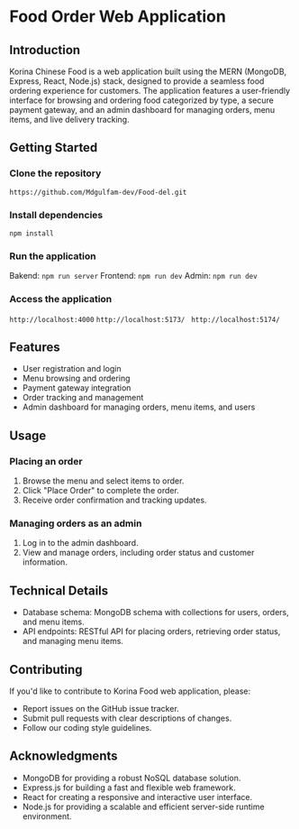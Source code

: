 Food Order Web Application
==========================

Introduction
------------

Korina Chinese Food is a web application built using the MERN (MongoDB, Express, React, Node.js) stack, designed to provide a seamless food ordering experience for customers. The application features a user-friendly interface for browsing and ordering food categorized by type, a secure payment gateway, and an admin dashboard for managing orders, menu items, and live delivery tracking.

Getting Started
---------------

### Clone the repository

`https://github.com/Mdgulfam-dev/Food-del.git`

### Install dependencies

`npm install`

### Run the application

Bakend:  `npm run server`
Frontend: `npm run dev`
Admin:   `npm run dev`

### Access the application

`http://localhost:4000`
`http://localhost:5173/`
` http://localhost:5174/`


Features
--------

* User registration and login
* Menu browsing and ordering
* Payment gateway integration
* Order tracking and management
* Admin dashboard for managing orders, menu items, and users

Usage
-----

### Placing an order

1. Browse the menu and select items to order.
2. Click "Place Order" to complete the order.
3. Receive order confirmation and tracking updates.

### Managing orders as an admin

1. Log in to the admin dashboard.
2. View and manage orders, including order status and customer information.

Technical Details
-----------------

* Database schema: MongoDB schema with collections for users, orders, and menu items.
* API endpoints: RESTful API for placing orders, retrieving order status, and managing menu items.

Contributing
------------

If you'd like to contribute to Korina Food web application, please:

* Report issues on the GitHub issue tracker.
* Submit pull requests with clear descriptions of changes.
* Follow our coding style guidelines.




Acknowledgments
---------------

* MongoDB for providing a robust NoSQL database solution.
* Express.js for building a fast and flexible web framework.
* React for creating a responsive and interactive user interface.
* Node.js for providing a scalable and efficient server-side runtime environment.
